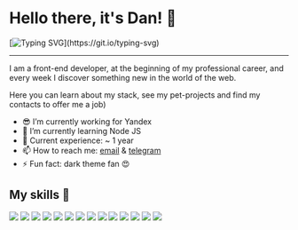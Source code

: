 # Hello there, it's Dan! 👋

[![Typing SVG](https://readme-typing-svg.herokuapp.com?font=Pattaya&color=00D8FF&size=26&vCenter=true&lines=I+am+frontend+developer;%D0%AF+%D1%84%D1%80%D0%BE%D0%BD%D1%82%D0%B5%D0%BD%D0%B4%D0%B5%D1%80;JS%2C+React%2C+Material-UI+and+more...)](https://git.io/typing-svg)
<hr>
I am a front-end developer, at the beginning of my professional career, and every week I discover something new in the world of the web.

Here you can learn about my stack, see my pet-projects and find my contacts to offer me a job)

- 😎 I’m currently working for Yandex
- 🌱 I’m currently learning Node JS
- 💼 Current experience: ~ 1 year
- 📫 How to reach me: [email](mailto:ivanov.danilaf@gmail.com) & [telegram](https://t.me/freak1ngawesome)
- ⚡ Fun fact: dark theme fan 😍

## My skills 🚀

![](https://img.shields.io/badge/HTML5-E34F26?style=for-the-badge&logo=html5&logoColor=white)
![](https://img.shields.io/badge/CSS3-1572B6?style=for-the-badge&logo=css3&logoColor=white)
![](https://img.shields.io/badge/JavaScript-F7DF1E?style=for-the-badge&logo=javascript&logoColor=black)
![](https://img.shields.io/badge/Typescript-037ACA?style=for-the-badge&logo=typescript&logoColor=white)
![](https://img.shields.io/badge/Node.js-43853D?style=for-the-badge&logo=node.js&logoColor=white)
![](https://img.shields.io/badge/Markdown-000000?style=for-the-badge&logo=markdown&logoColor=white)
![](https://img.shields.io/badge/React-20232A?style=for-the-badge&logo=react&logoColor=61DAFB)
![](https://img.shields.io/badge/mobx-orange?style=for-the-badge&logo=mobx&logoColor=white)
![](https://img.shields.io/badge/Redux-593D88?style=for-the-badge&logo=redux&logoColor=white)
![](https://img.shields.io/badge/Sass-CC6699?style=for-the-badge&logo=sass&logoColor=white)
![](https://img.shields.io/badge/Bootstrap-563D7C?style=for-the-badge&logo=bootstrap&logoColor=white)
![](https://img.shields.io/badge/Material--UI-0081CB?style=for-the-badge&logo=material-ui&logoColor=white)
![](https://img.shields.io/badge/Storybook-FC4885?style=for-the-badge&logo=storybook&logoColor=white)
![](https://img.shields.io/badge/figma-0AC97F?style=for-the-badge&logo=figma&logoColor=white)
